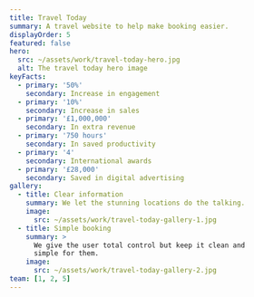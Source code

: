 ```yaml
---
title: Travel Today
summary: A travel website to help make booking easier.
displayOrder: 5
featured: false
hero:
  src: ~/assets/work/travel-today-hero.jpg
  alt: The travel today hero image
keyFacts:
  - primary: '50%'
    secondary: Increase in engagement
  - primary: '10%'
    secondary: Increase in sales
  - primary: '£1,000,000'
    secondary: In extra revenue
  - primary: '750 hours'
    secondary: In saved productivity
  - primary: '4'
    secondary: International awards
  - primary: '£28,000'
    secondary: Saved in digital advertising
gallery:
  - title: Clear information
    summary: We let the stunning locations do the talking.
    image:
      src: ~/assets/work/travel-today-gallery-1.jpg
  - title: Simple booking
    summary: >
      We give the user total control but keep it clean and
      simple for them.
    image:
      src: ~/assets/work/travel-today-gallery-2.jpg
team: [1, 2, 5]
---
```

